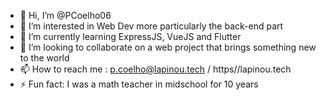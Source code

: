 - 👋 Hi, I’m @PCoelho06
- 👀 I’m interested in Web Dev more particularly the back-end part
- 🌱 I’m currently learning ExpressJS, VueJS and Flutter 
- 💞️ I’m looking to collaborate on a web project that brings something new to the world
- 📫 How to reach me : p.coelho@lapinou.tech / https//lapinou.tech
- ⚡ Fun fact: I was a math teacher in midschool for 10 years

<!---
PCoelho06/PCoelho06 is a ✨ special ✨ repository because its `README.md` (this file) appears on your GitHub profile.
You can click the Preview link to take a look at your changes.
--->
